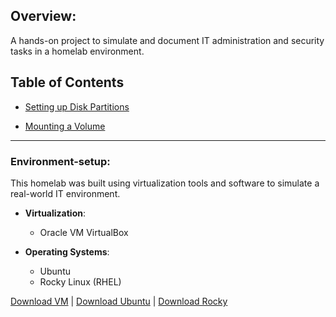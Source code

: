 ## Overview:
A hands-on project to simulate and document IT administration and security tasks in a homelab environment.

## Table of Contents

  - [Setting up Disk Partitions](Setting-up-disk-partitions.md)
    
  - [Mounting a Volume](Mounting-a-Volume.md)


___


### Environment-setup:
This homelab was built using virtualization tools and software to simulate a real-world IT environment.

- **Virtualization**:
  -  Oracle VM VirtualBox

  
- **Operating Systems**:
  
  - Ubuntu 
  - Rocky Linux (RHEL) 
 
[Download VM](https://www.oracle.com/virtualization/technologies/vm/downloads/virtualbox-downloads.html)  |  [Download Ubuntu](https://ubuntu.com/download)  |  [Download Rocky](https://rockylinux.org/download)
